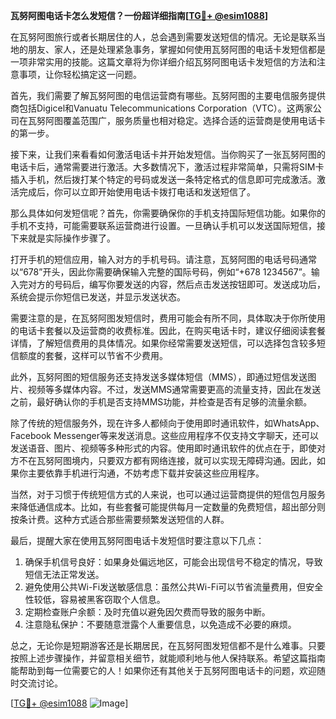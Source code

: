 **瓦努阿图电话卡怎么发短信？一份超详细指南[[TG💪+ @esim1088](https://t.me/s/esim1088)]**

在瓦努阿图旅行或者长期居住的人，总会遇到需要发送短信的情况。无论是联系当地的朋友、家人，还是处理紧急事务，掌握如何使用瓦努阿图的电话卡发短信都是一项非常实用的技能。这篇文章将为你详细介绍瓦努阿图电话卡发短信的方法和注意事项，让你轻松搞定这一问题。

首先，我们需要了解瓦努阿图的电信运营商有哪些。瓦努阿图的主要电信服务提供商包括Digicel和Vanuatu Telecommunications Corporation（VTC）。这两家公司在瓦努阿图覆盖范围广，服务质量也相对稳定。选择合适的运营商是使用电话卡的第一步。

接下来，让我们来看看如何激活电话卡并开始发短信。当你购买了一张瓦努阿图的电话卡后，通常需要进行激活。大多数情况下，激活过程非常简单，只需将SIM卡插入手机，然后拨打某个特定的号码或发送一条特定格式的信息即可完成激活。激活完成后，你可以立即开始使用电话卡拨打电话和发送短信了。

那么具体如何发短信呢？首先，你需要确保你的手机支持国际短信功能。如果你的手机不支持，可能需要联系运营商进行设置。一旦确认手机可以发送国际短信，接下来就是实际操作步骤了。

打开手机的短信应用，输入对方的手机号码。请注意，瓦努阿图的电话号码通常以“678”开头，因此你需要确保输入完整的国际号码，例如“+678 1234567”。输入完对方的号码后，编写你要发送的内容，然后点击发送按钮即可。发送成功后，系统会提示你短信已发送，并显示发送状态。

需要注意的是，在瓦努阿图发短信时，费用可能会有所不同，具体取决于你所使用的电话卡套餐以及运营商的收费标准。因此，在购买电话卡时，建议仔细阅读套餐详情，了解短信费用的具体情况。如果你经常需要发送短信，可以选择包含较多短信额度的套餐，这样可以节省不少费用。

此外，瓦努阿图的短信服务还支持发送多媒体短信（MMS），即通过短信发送图片、视频等多媒体内容。不过，发送MMS通常需要更高的流量支持，因此在发送之前，最好确认你的手机是否支持MMS功能，并检查是否有足够的流量余额。

除了传统的短信服务外，现在许多人都倾向于使用即时通讯软件，如WhatsApp、Facebook Messenger等来发送消息。这些应用程序不仅支持文字聊天，还可以发送语音、图片、视频等多种形式的内容。使用即时通讯软件的优点在于，即使对方不在瓦努阿图境内，只要双方都有网络连接，就可以实现无障碍沟通。因此，如果你主要依靠手机进行沟通，不妨考虑下载并安装这些应用程序。

当然，对于习惯于传统短信方式的人来说，也可以通过运营商提供的短信包月服务来降低通信成本。比如，有些套餐可能提供每月一定数量的免费短信，超出部分则按条计费。这种方式适合那些需要频繁发送短信的人群。

最后，提醒大家在使用瓦努阿图电话卡发短信时要注意以下几点：

1. 确保手机信号良好：如果身处偏远地区，可能会出现信号不稳定的情况，导致短信无法正常发送。
2. 避免使用公共Wi-Fi发送敏感信息：虽然公共Wi-Fi可以节省流量费用，但安全性较低，容易被黑客窃取个人信息。
3. 定期检查账户余额：及时充值以避免因欠费而导致的服务中断。
4. 注意隐私保护：不要随意泄露个人重要信息，以免造成不必要的麻烦。

总之，无论你是短期游客还是长期居民，在瓦努阿图发短信都不是什么难事。只要按照上述步骤操作，并留意相关细节，就能顺利地与他人保持联系。希望这篇指南能帮助到每一位需要它的人！如果你还有其他关于瓦努阿图电话卡的问题，欢迎随时交流讨论。

[[TG💪+ @esim1088](https://t.me/s/esim1088) ![Image](https://i.postimg.cc/4NQfJmqS/Snipaste-2025-05-13-00-14-12.png)]